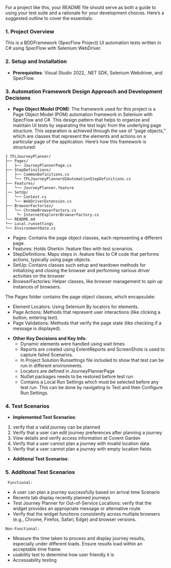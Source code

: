 ﻿For a project like this, your README file should serve as both a guide to using your test suite and a rationale for your development choices. Here’s a suggested outline to cover the essentials:

### 1. **Project Overview**
   This is a BDDFramework (SpecFlow Project) UI automation tests written in C# using SpecFlow with Selenium WebDriver.

### 2. **Setup and Installation**
   - **Prerequisites**: Visual Studio 2022, .NET SDK, Selenium Webdriver, and SpecFlow.

### 3. **Automation Framework Design Approach and Development Decisions**
   - **Page Object Model (POM)**: The framework used for this project is a Page Object Model (POM) automation framework in Selenium with SpecFlow and C#. This design pattern that helps to organize and maintain UI tests by separating the test logic from the underlying page structure. This separation is achieved through the use of “page objects,” which are classes that represent the elements and actions on a particular page of the application. Here’s how this framework is structured:
```
├ TFLJourneyPlanner/
├── Pages/
│   ├── JourneyPlannerPage.cs
├── StepDefinitions/
│   ├── CommonDefinitions.cs
│   └── TFLJourneyPlannerUIAutomationStepDefinitions.cs
├── Features/
│   └── JourneyPlanner.feature
│── SetUp/
│   └── Context.cs
│   └── WebDriverExtension.cs
├── BrowserFactories/
│   └── ChromeBrowserFactory.cs
│    └─ InternetExplorerBrowserFactory.cs
└── README.md
└── Local.runsettings
└── EnvironmentData.cs
```

* Pages: Contains the page object classes, each representing a different page.
* Features: Holds Gherkin .feature files with test scenarios.
* StepDefinitions: Maps steps in .feature files to C# code that performs actions, typically using page objects.
* SetUp: Contains classes such setup and teardown methods for initializing and closing the browser and performing various driver activities on the browser
* BrowserFactories: Helper classes, like browser management to spin up instances of browsers.

The Pages folder contains the page object classes, which encapsulate:

* Element Locators: Using Selenium By locators for elements.
* Page Actions: Methods that represent user interactions (like clicking a button, entering text).
* Page Validations: Methods that verify the page state (like checking if a message is displayed).

- **Other Key Decisions and Key Info**:
     - Dynamic elements were handled using wait times
     - Reports are created using ExtentReports and ScreenShots is used to capture failed Scenarios. 
     - In Project Solution Runsettings file included to show that test can be run in different environments. 
     - Locators are defined in JourneyPlannerPage 
     - NuGet packages needs to be restored before test run 
     - Contains a Local Run Settings which must be selected before any test run. This can be done by navigating to Test and then Configure Run Settings.
   

### 4. **Test Scenarios**
   - **Implemented Test Scenarios**: 
   1. verify that a valid journey can be planned 
   2. Verify that a user can edit journey preferences after planning a journey
   3. View details and verify access information at Covent Garden 
   4. Verify that a user cannot plan a journey with invalid location data
   5. Verify that a user cannot plan a journey with empty location fields

   - **Additonal Test Scenarios**: 

   
### 5. **Additonal Test Scenarios**
     Functional: 
   - A user can plan a journey successfully based on arrival time Scenario
   - Recents tab display recently planned journeys
   - Test Journey Planner for Out-of-Service Locations: verify that the widget provides an appropriate message or alternative route
   - Verify that the widget functions consistently across multiple browsers (e.g., Chrome, Firefox, Safari, Edge) and browser versions.
   
    Non-Functional:
   
   - Measure the time taken to process and display journey results, especially under different loads. Ensure results load within an acceptable time frame.
   - usability test to determine how user friendly it is
   - Accessability testing 

